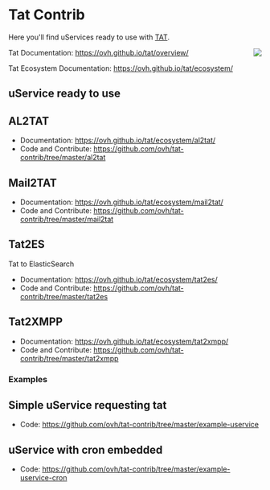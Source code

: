 # Tat Contrib

Here you'll find uServices ready to use with [TAT](http://ovh.github.io/tat/).

<img align="right" src="https://raw.githubusercontent.com/ovh/tat/master/tat.png">

Tat Documentation: https://ovh.github.io/tat/overview/

Tat Ecosystem Documentation: https://ovh.github.io/tat/ecosystem/

## uService ready to use

## AL2TAT

* Documentation: https://ovh.github.io/tat/ecosystem/al2tat/
* Code and Contribute: https://github.com/ovh/tat-contrib/tree/master/al2tat

## Mail2TAT

* Documentation: https://ovh.github.io/tat/ecosystem/mail2tat/
* Code and Contribute: https://github.com/ovh/tat-contrib/tree/master/mail2tat

## Tat2ES

Tat to ElasticSearch

* Documentation: https://ovh.github.io/tat/ecosystem/tat2es/
* Code and Contribute: https://github.com/ovh/tat-contrib/tree/master/tat2es

## Tat2XMPP

* Documentation: https://ovh.github.io/tat/ecosystem/tat2xmpp/
* Code and Contribute: https://github.com/ovh/tat-contrib/tree/master/tat2xmpp

### Examples

## Simple uService requesting tat

* Code: https://github.com/ovh/tat-contrib/tree/master/example-uservice

## uService with cron embedded

* Code: https://github.com/ovh/tat-contrib/tree/master/example-uservice-cron
